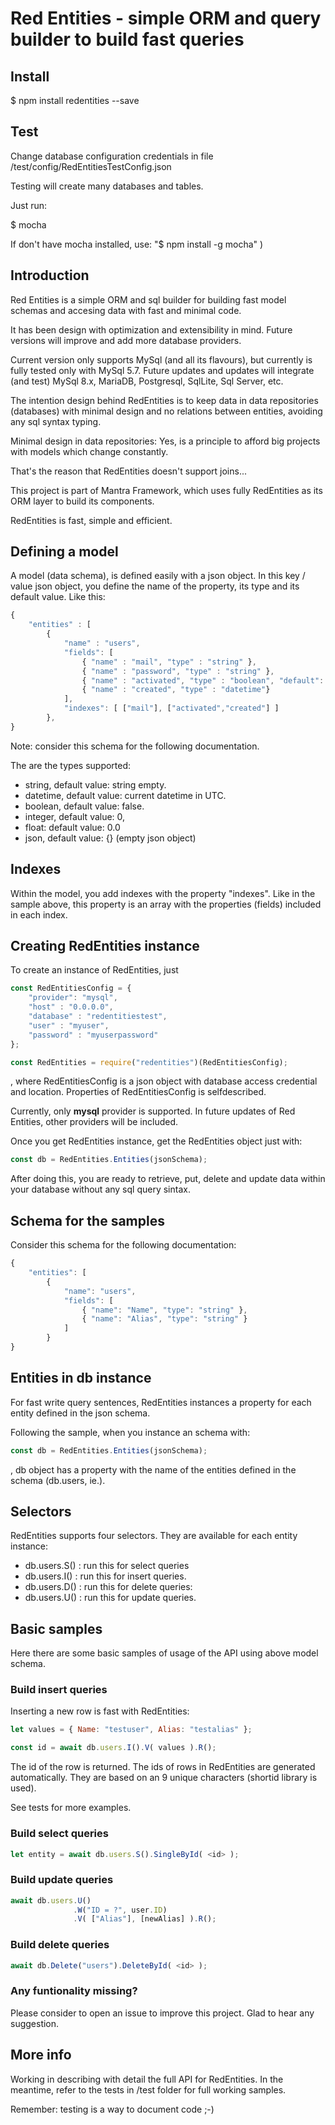 # Red Entities - simple ORM and query builder to build fast queries

## Install
$ npm install redentities --save

## Test
Change database configuration credentials in file /test/config/RedEntitiesTestConfig.json

Testing will create many databases and tables.

Just run: 

$ mocha

If don't have mocha installed, use:
"$ npm install -g mocha" )
## Introduction
Red Entities is a simple ORM and sql builder for building fast model schemas and accesing data with fast and minimal code.

It has been design with optimization and extensibility in mind. Future versions will improve and add more database providers.

Current version only supports MySql (and all its flavours), but currently is fully tested only with MySql 5.7. Future updates and updates will integrate (and test) MySql 8.x, MariaDB, Postgresql, SqlLite, Sql Server, etc.

The intention design behind RedEntities is to keep data in data repositories (databases) with minimal design and no relations between entities, avoiding any sql syntax typing.

Minimal design in data repositories: Yes, is a principle to afford big projects with models which change constantly.

That's the reason that RedEntities doesn't support joins...

This project is part of Mantra Framework, which uses fully RedEntities as its ORM layer to build its components.

RedEntities is fast, simple and efficient.

## Defining a model
A model (data schema), is defined easily with a json object. In this key / value json object, you define the name of the property, its type and its default value. Like this:

```javascript
{
    "entities" : [
        {
            "name" : "users",
            "fields": [
                { "name" : "mail", "type" : "string" },
                { "name" : "password", "type" : "string" },
                { "name" : "activated", "type" : "boolean", "default": false },
                { "name" : "created", "type" : "datetime"}
            ],
            "indexes": [ ["mail"], ["activated","created"] ]
        },
}
```
Note: consider this schema for the following documentation. </br>

The are the types supported:
* string, default value: string empty.
* datetime, default value: current datetime in UTC.
* boolean, default value: false.
* integer, default value: 0,
* float: default value: 0.0
* json, default value: {} (empty json object)

## Indexes
Within the model, you add indexes with the property "indexes". Like in the sample above, this property is an array with the properties (fields) included in each index.

## Creating RedEntities instance
To create an instance of RedEntities, just
```javascript
const RedEntitiesConfig = {
    "provider": "mysql", 
    "host" : "0.0.0.0",
    "database" : "redentitiestest",
    "user" : "myuser", 
    "password" : "myuserpassword"
};

const RedEntities = require("redentities")(RedEntitiesConfig);
```

, where RedEntitiesConfig is a json object with database access credential and location. Properties of RedEntitiesConfig is selfdescribed.

Currently, only **mysql** provider is supported. In future updates of Red Entities, other providers will be included.

Once you get RedEntities instance, get the RedEntities object just with:
```javascript
const db = RedEntities.Entities(jsonSchema);
```

After doing this, you are ready to retrieve, put, delete and update data within your database without any sql query sintax.

## Schema for the samples
Consider this schema for the following documentation:
```javascript
{
    "entities": [
        {   
            "name": "users",
            "fields": [
                { "name": "Name", "type": "string" },
                { "name": "Alias", "type": "string" }
            ] 
        }
}
```

## Entities in db instance
For fast write query sentences, RedEntities instances a property for each entity defined in the json schema.

Following the sample, when you instance an schema with:
```javascript
const db = RedEntities.Entities(jsonSchema);
```
, db object has a property with the name of the entities defined in the schema (db.users, ie.).

## Selectors
RedEntities supports four selectors. They are available for each entity instance:
* db.users.S() : run this for select queries
* db.users.I() : run this for insert queries.
* db.users.D() : run this for delete queries:
* db.users.U() : run this for update queries.

## Basic samples
Here there are some basic samples of usage of the API using above model schema.

### Build insert queries
Inserting a new row is fast with RedEntities:
```javascript
let values = { Name: "testuser", Alias: "testalias" };

const id = await db.users.I().V( values ).R();
```
The id of the row is returned. The ids of rows in RedEntities are generated automatically. They are based on an 9 unique characters (shortid library is used).

See tests for more examples.

### Build select queries
```javascript
let entity = await db.users.S().SingleById( <id> );
```
### Build update queries
```javascript
await db.users.U()
              .W("ID = ?", user.ID)
              .V( ["Alias"], [newAlias] ).R();
```
### Build delete queries
```javascript
await db.Delete("users").DeleteById( <id> );
```

### Any funtionality missing?
Please consider to open an issue to improve this project. Glad to hear any suggestion.

## More info
Working in describing with detail the full API for RedEntities. In the meantime, refer to the tests in /test folder for full working samples.

Remember: testing is a way to document code ;-)